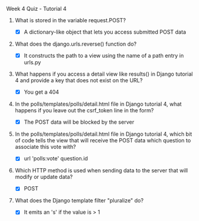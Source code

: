 Week 4 Quiz - Tutorial 4

1. What is stored in the variable request.POST?

    - [x] A dictionary-like object that lets you access submitted POST data

2. What does the django.urls.reverse() function do?

    - [x] It constructs the path to a view using the name of a path entry in urls.py

3. What happens if you access a detail view like results() in Django tutorial 4 and provide a key that does not exist on the URL?

    - [x] You get a 404

4. In the polls/templates/polls/detail.html file in Django tutorial 4, what happens if you leave out the csrf_token line in the form?

    - [x] The POST data will be blocked by the server

5. In the polls/templates/polls/detail.html file in Django tutorial 4, which bit of code tells the view that will receive the POST data which question to associate this vote with?

    - [x] url 'polls:vote' question.id

6. Which HTTP method is used when sending data to the server that will modify or update data?

    - [x] POST
    
7. What does the Django template filter "pluralize" do?

    - [x] It emits an 's' if the value is > 1

